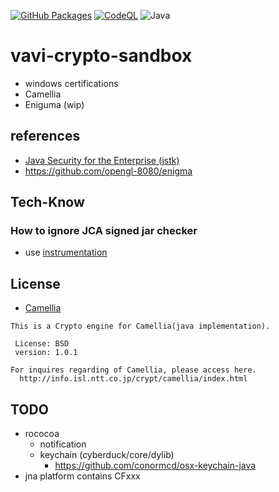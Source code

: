 [![GitHub Packages](https://github.com/umjammer/vavi-crypto-sandbox/actions/workflows/maven-publish.yml/badge.svg)](https://github.com/umjammer/vavi-crypto-sandbox/actions/workflows/maven-publish.yml)
[![CodeQL](https://github.com/umjammer/vavi-crypto-sandbox/actions/workflows/codeql-analysis.yml/badge.svg)](https://github.com/umjammer/vavi-crypto-sandbox/actions/workflows/codeql-analysis.yml)
![Java](https://img.shields.io/badge/Java-8-b07219)

# vavi-crypto-sandbox

 * windows certifications
 * Camellia
 * Eniguma (wip)

## references

 * [Java Security for the Enterprise (jstk)](http://www.j2ee-security.net/)
 * https://github.com/opengl-8080/enigma

## Tech-Know

### How to ignore JCA signed jar checker

 * use [instrumentation](src/test/java/instr/PropertiesClassFileTransformer.java)

## License

 * [Camellia](http://info.isl.ntt.co.jp/crypt/camellia/index.html)
```
This is a Crypto engine for Camellia(java implementation).

 License: BSD
 version: 1.0.1

For inquires regarding of Camellia, please access here.
  http://info.isl.ntt.co.jp/crypt/camellia/index.html
```

## TODO

 * rococoa
   * notification
   * keychain (cyberduck/core/dylib)
     * https://github.com/conormcd/osx-keychain-java
 * jna platform contains CFxxx